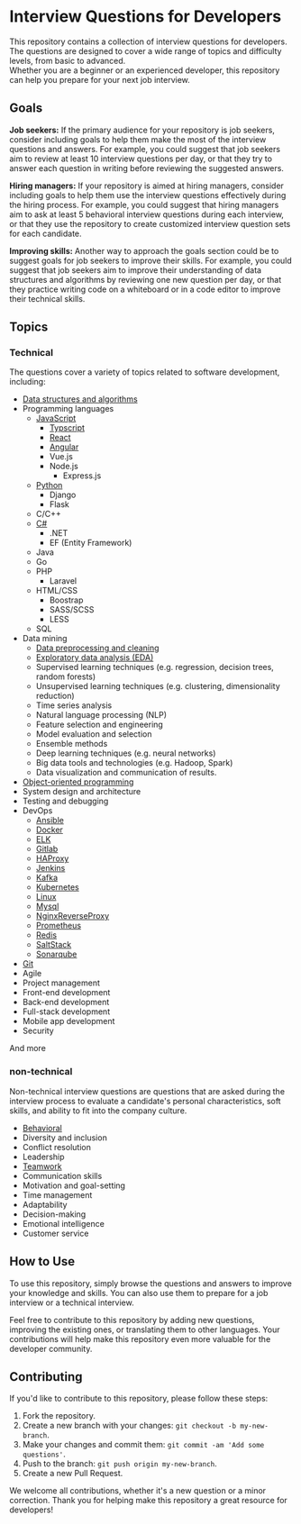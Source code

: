 # Interview Questions for Developers  
This repository contains a collection of interview questions for developers. The questions are designed to cover a wide range of topics and difficulty levels, from basic to advanced.  
Whether you are a beginner or an experienced developer, this repository can help you prepare for your next job interview.

## Goals
**Job seekers:** If the primary audience for your repository is job seekers, consider including goals to help them make the most of the interview questions and answers. For example, you could suggest that job seekers aim to review at least 10 interview questions per day, or that they try to answer each question in writing before reviewing the suggested answers.

**Hiring managers:** If your repository is aimed at hiring managers, consider including goals to help them use the interview questions effectively during the hiring process. For example, you could suggest that hiring managers aim to ask at least 5 behavioral interview questions during each interview, or that they use the repository to create customized interview question sets for each candidate.

**Improving skills:** Another way to approach the goals section could be to suggest goals for job seekers to improve their skills. For example, you could suggest that job seekers aim to improve their understanding of data structures and algorithms by reviewing one new question per day, or that they practice writing code on a whiteboard or in a code editor to improve their technical skills.

## Topics
### Technical
The questions cover a variety of topics related to software development, including:
- [Data structures and algorithms](https://github.com/valakhosravi/Interview-Questions-Answers/blob/test/Technical/Data%20structures%20and%20algorithms.md)  
- Programming languages
  - [JavaScript](https://github.com/valakhosravi/Interview-Questions-Answers/tree/test/Technical/Programming%20languages/JavaScript)
    - [Typscript](https://github.com/valakhosravi/Interview-Questions-Answers/blob/main/Technical/Programming%20languages/JavaScript/TypeScript.md)
    - [React](https://github.com/valakhosravi/Interview-Questions-Answers/blob/test/Technical/Programming%20languages/JavaScript/React.md)
    - [Angular](https://github.com/valakhosravi/Interview-Questions-Answers/blob/main/Technical/Programming%20languages/JavaScript/Angular.md)
    - Vue.js
    - Node.js
      - Express.js
  - [Python](https://github.com/valakhosravi/Interview-Questions-Answers/blob/main/Technical/Programming%20languages/Python.md)
      - Django
      - Flask
  - C/C++
  - [C#](https://github.com/valakhosravi/Interview-Questions-Answers/blob/main/Technical/Programming%20languages/C%23.md)
      - .NET
      - EF (Entity Framework)
  - Java
  - Go
  - PHP
      - Laravel
  - HTML/CSS
      - Boostrap
      - SASS/SCSS
      - LESS
  - SQL
- Data mining
  - [Data preprocessing and cleaning](https://github.com/valakhosravi/Interview-Questions-Answers/blob/main/Technical/Data%20mining/Data%20preprocessing%20and%20cleaning.md)
  - [Exploratory data analysis (EDA)](https://github.com/valakhosravi/Interview-Questions-Answers/blob/main/Technical/Data%20mining/Exploratory%20data%20analysis%20(EDA).md)
  - Supervised learning techniques (e.g. regression, decision trees, random forests)
  - Unsupervised learning techniques (e.g. clustering, dimensionality reduction)
  - Time series analysis
  - Natural language processing (NLP)
  - Feature selection and engineering
  - Model evaluation and selection
  - Ensemble methods
  - Deep learning techniques (e.g. neural networks)
  - Big data tools and technologies (e.g. Hadoop, Spark)
  - Data visualization and communication of results.
- [Object-oriented programming](https://github.com/valakhosravi/Interview-Questions-Answers/blob/test/Technical/Object-oriented%20programming.md)  
- System design and architecture  
- Testing and debugging  
- DevOps
  - [Ansible](https://github.com/valakhosravi/Interview-Questions-Answers/blob/main/Technical/Devops/Ansible.md)
  - [Docker](https://github.com/valakhosravi/Interview-Questions-Answers/blob/main/Technical/Devops/Docker.md)
  - [ELK](https://github.com/valakhosravi/Interview-Questions-Answers/blob/main/Technical/Devops/ELK.md)
  - [Gitlab](https://github.com/valakhosravi/Interview-Questions-Answers/blob/main/Technical/Devops/Gitlab.md)
  - [HAProxy](https://github.com/valakhosravi/Interview-Questions-Answers/blob/main/Technical/Devops/HAProxy.md)
  - [Jenkins](https://github.com/valakhosravi/Interview-Questions-Answers/blob/main/Technical/Devops/Jenkins.md)
  - [Kafka](https://github.com/valakhosravi/Interview-Questions-Answers/blob/main/Technical/Devops/Kafka.md)
  - [Kubernetes](https://github.com/valakhosravi/Interview-Questions-Answers/blob/main/Technical/Devops/Kubernetes.md)
  - [Linux](https://github.com/valakhosravi/Interview-Questions-Answers/blob/main/Technical/Devops/Linux.md)
  - [Mysql](https://github.com/valakhosravi/Interview-Questions-Answers/blob/main/Technical/Devops/Mysql.md)
  - [NginxReverseProxy](https://github.com/valakhosravi/Interview-Questions-Answers/blob/main/Technical/Devops/NginxReverseProxy.md)
  - [Prometheus](https://github.com/valakhosravi/Interview-Questions-Answers/blob/main/Technical/Devops/Prometheus.md)
  - [Redis](https://github.com/valakhosravi/Interview-Questions-Answers/blob/main/Technical/Devops/Redis.md)
  - [SaltStack](https://github.com/valakhosravi/Interview-Questions-Answers/blob/main/Technical/Devops/SaltStack.md)
  - [Sonarqube](https://github.com/valakhosravi/Interview-Questions-Answers/blob/main/Technical/Devops/Sonarqube.md)
- [Git](https://github.com/valakhosravi/Interview-Questions-Answers/blob/main/Technical/Git.md)
- Agile
- Project management
- Front-end development
- Back-end development
- Full-stack development
- Mobile app development
- Security  

And more  
### non-technical
Non-technical interview questions are questions that are asked during the interview process to evaluate a candidate's personal characteristics, soft skills, and ability to fit into the company culture.
- [Behavioral](https://github.com/valakhosravi/Interview-Questions-Answers/blob/test/Non-technical/Behavioral.md)
- Diversity and inclusion
- Conflict resolution
- Leadership
- [Teamwork](https://github.com/valakhosravi/Interview-Questions-Answers/blob/main/Non-technical/Teamwork.md)
- Communication skills
- Motivation and goal-setting
- Time management
- Adaptability
- Decision-making
- Emotional intelligence
- Customer service
## How to Use
To use this repository, simply browse the questions and answers to improve your knowledge and skills. You can also use them to prepare for a job interview or a technical interview.

Feel free to contribute to this repository by adding new questions, improving the existing ones, or translating them to other languages. Your contributions will help make this repository even more valuable for the developer community.

## Contributing
If you'd like to contribute to this repository, please follow these steps:

1. Fork the repository.
2. Create a new branch with your changes: `git checkout -b my-new-branch`.
3. Make your changes and commit them: `git commit -am 'Add some questions'`.
4. Push to the branch: `git push origin my-new-branch`.
5. Create a new Pull Request.  

We welcome all contributions, whether it's a new question or a minor correction. Thank you for helping make this repository a great resource for developers!
